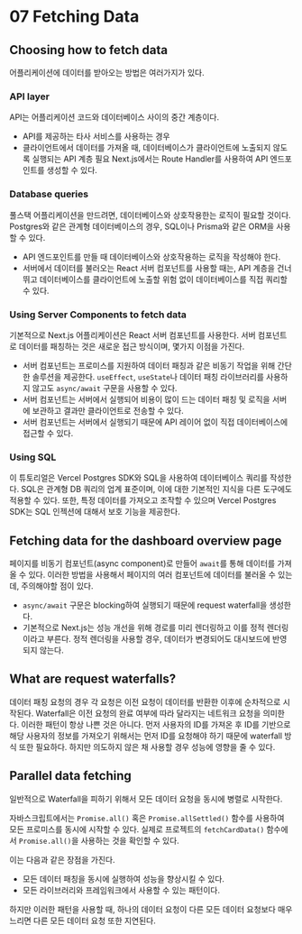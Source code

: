 # 07 Fetching Data
## Choosing how to fetch data
어플리케이션에 데이터를 받아오는 방법은 여러가지가 있다.
### API layer
API는 어플리케이션 코드와 데이터베이스 사이의 중간 계층이다.
- API를 제공하는 타사 서비스를 사용하는 경우
- 클라이언트에서 데이터를 가져올 때, 데이터베이스가 클라이언트에 노출되지 않도록 실행되는 API 계층 필요
  Next.js에서는 Route Handler를 사용하여 API 엔드포인트를 생성할 수 있다.

### Database queries
풀스택 어플리케이션을 만드려면, 데이터베이스와 상호작용한는 로직이 필요할 것이다. Postgres와 같은 관계형 데이터베이스의 경우, SQL이나 Prisma와 같은 ORM을 사용할 수 있다.
- API 엔드포인트를 만들 때 데이터베이스와 상호작용하는 로직을 작성해야 한다.
- 서버에서 데이터를 불러오는 React 서버 컴포넌트를 사용할 때는, API 계층을 건너 뛰고 데이터베이스를 클라이언트에 노출할 위험 없이 데이터베이스를 직접 쿼리할 수 있다.

### Using Server Components to fetch data
기본적으로 Next.js 어플리케이션은 React 서버 컴포넌트를 사용한다. 서버 컴포넌트로 데이터를 패칭하는 것은 새로운 접근 방식이며, 몇가지 이점을 가진다.
- 서버 컴포넌트는 프로미스를 지원하여 데이터 패칭과 같은 비동기 작업을 위해 간단한 솔루션을 제공한다. `useEffect`, `useState`나 데이터 패칭 라이브러리를 사용하지 않고도 `async/await` 구문을 사용할 수 있다.
- 서버 컴포넌트는 서버에서 실행되어 비용이 많이 드는 데이터 패칭 및 로직을 서버에 보관하고 결과만 클라이언트로 전송할 수 있다.
- 서버 컴포넌트는 서버에서 실행되기 때문에 API 레이어 없이 직접 데이터베이스에 접근할 수 있다.

### Using SQL
이 튜토리얼은 Vercel Postgres SDK와 SQL을 사용하여 데이터베이스 쿼리를 작성한다. SQL은 관계형 DB 쿼리의 업계 표준이며, 이에 대한 기본적인 지식을 다른 도구에도 적용할 수 있다. 또한, 특정 데이터를 가져오고 조작할 수 있으며 Vercel Postgres SDK는 SQL 인젝션에 대해서 보호 기능을 제공한다.

## Fetching data for the dashboard overview page
페이지를 비동기 컴포넌트(async component)로 만들어 `await`를 통해 데이터를 가져올 수 있다. 이러한 방법을 사용해서 페이지의 여러 컴포넌트에 데이터를 불러올 수 있는데, 주의해야할 점이 있다.
- `async/await` 구문은 blocking하여 실행되기 때문에 request waterfall을 생성한다.
- 기본적으로 Next.js는 성능 개선을 위해 경로를 미리 렌더링하고 이를 정적 렌더링이라고 부른다. 정적 렌더링을 사용할 경우, 데이터가 변경되어도 대시보드에 반영되지 않는다.

## What are request waterfalls?
데이터 패칭 요청의 경우 각 요청은 이전 요청이 데이터를 반환한 이후에 순차적으로 시작된다. Waterfall은 이전 요청의 완료 여부에 따라 달라지는 네트워크 요청을 의미한다.
이러한 패턴이 항상 나쁜 것은 아니다. 먼저 사용자의 ID를 가져온 후 ID를 기반으로 해당 사용자의 정보를 가져오기 위해서는 먼저 ID를 요청해야 하기 때문에 waterfall 방식 또한 필요하다. 하지만 의도하지 않은 채 사용할 경우 성능에 영향을 줄 수 있다.

## Parallel data fetching
일반적으로 Waterfall을 피하기 위해서 모든 데이터 요청을 동시에 병렬로 시작한다.

자바스크립트에서는 `Promise.all()` 혹은 `Promise.allSettled()` 함수를 사용하여 모든 프로미스를 동시에 시작할 수 있다. 실제로 프로젝트의 `fetchCardData()` 함수에서 `Promise.all()`을 사용하는 것을 확인할 수 있다.

이는 다음과 같은 장점을 가진다.
- 모든 데이터 패칭을 동시에 실행하여 성능을 향상시킬 수 있다.
- 모든 라이브러리와 프레임워크에서 사용할 수 있는 패턴이다.

하지만 이러한 패턴을 사용할 때, 하나의 데이터 요청이 다른 모든 데이터 요청보다 매우 느리면 다른 모든 데이터 요청 또한 지연된다.
